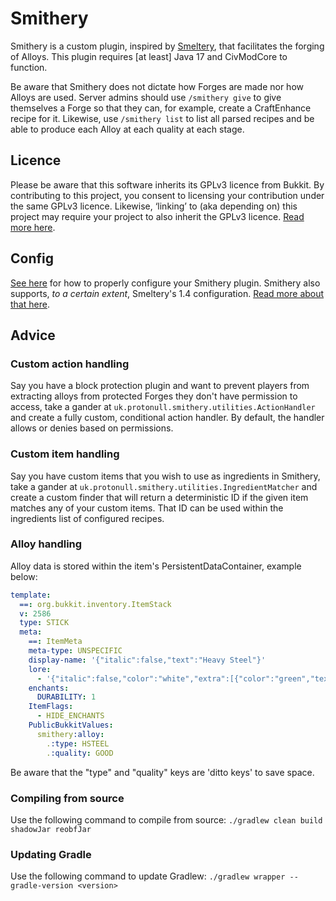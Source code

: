 # Smithery

Smithery is a custom plugin, inspired by [Smeltery](https://www.spigotmc.org/resources/smeltery-free.35784/), that
facilitates the forging of Alloys. This plugin requires [at least] Java 17 and CivModCore to function.

Be aware that Smithery does not dictate how Forges are made nor how Alloys are used. Server admins should use
`/smithery give` to give themselves a Forge so that they can, for example, create a CraftEnhance recipe for it.
Likewise, use `/smithery list` to list all parsed recipes and be able to produce each Alloy at each quality at each
stage.

## Licence

Please be aware that this software inherits its GPLv3 licence from Bukkit. By contributing to this project, you
consent to licensing your contribution under the same GPLv3 licence. Likewise, ‘linking’ to (aka depending on) this
project may require your project to also inherit the GPLv3 licence.
[Read more here](https://www.gnu.org/licenses/gpl-3.0.en.html).

## Config

[See here](./paper/src/main/resources/config.yml) for how to properly configure your Smithery plugin. Smithery also
supports, *to a certain extent*, Smeltery's 1.4 configuration. [Read more about that here](./SMELTERY.md).

## Advice

### Custom action handling
Say you have a block protection plugin and want to prevent players from extracting
alloys from protected Forges they don't have permission to access, take a gander at
`uk.protonull.smithery.utilities.ActionHandler` and create a fully custom, conditional action handler. By default, the
handler allows or denies based on permissions.

### Custom item handling
Say you have custom items that you wish to use as ingredients in Smithery, take a gander
at `uk.protonull.smithery.utilities.IngredientMatcher` and create a custom finder that will return a deterministic ID if
the given item matches any of your custom items. That ID can be used within the ingredients list of configured recipes.

### Alloy handling
Alloy data is stored within the item's PersistentDataContainer, example below:
```yaml
template:
  ==: org.bukkit.inventory.ItemStack
  v: 2586
  type: STICK
  meta:
    ==: ItemMeta
    meta-type: UNSPECIFIC
    display-name: '{"italic":false,"text":"Heavy Steel"}'
    lore:
      - '{"italic":false,"color":"white","extra":[{"color":"green","text":"GOOD"}],"text":"Quality:"}'
    enchants:
      DURABILITY: 1
    ItemFlags:
      - HIDE_ENCHANTS
    PublicBukkitValues:
      smithery:alloy:
        .:type: HSTEEL
        .:quality: GOOD
```
Be aware that the "type" and "quality" keys are 'ditto keys' to save space.

### Compiling from source

Use the following command to compile from source: `./gradlew clean build shadowJar reobfJar`

### Updating Gradle

Use the following command to update Gradlew: `./gradlew wrapper --gradle-version <version>`